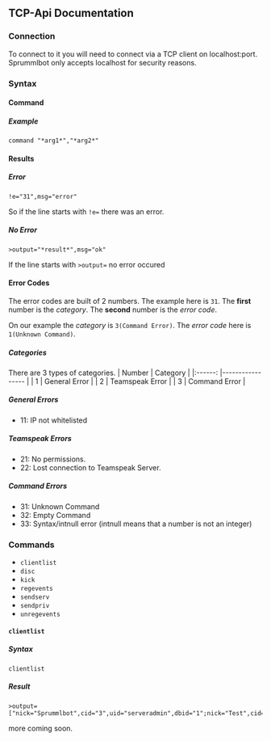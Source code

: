 ## TCP-Api Documentation
### Connection
To connect to it you will need to connect via a TCP client on localhost:port.
Sprummlbot only accepts localhost for security reasons.
### Syntax
#### Command
##### Example
```
command "*arg1*","*arg2*"
```
#### Results
##### Error
```
!e="31",msg="error"
```
So if the line starts with `!e=` there was an error.
##### No Error
```
>output="*result*",msg="ok"
```
If the line starts with `>output=` no error occured
#### Error Codes
The error codes are built of 2 numbers. The example here is `31`. The **first** number is the *category*.
The **second** number is the *error code*.

On our example the *category* is `3(Command Error)`. The *error code* here is `1(Unknown Command)`.
##### Categories
There are 3 types of categories.
| Number 	| Category        	|
|:------:	|-----------------	|
| 1      	| General Error   	|
| 2      	| Teamspeak Error 	|
| 3      	| Command Error   	|
##### General Errors
 - 11: IP not whitelisted

##### Teamspeak Errors
 - 21: No permissions.
 - 22: Lost connection to Teamspeak Server.

##### Command Errors
 - 31: Unknown Command
 - 32: Empty Command
 - 33: Syntax/intnull error (intnull means that a number is not an integer)

### Commands
 - `clientlist`
 - `disc`
 - `kick`
 - `regevents`
 - `sendserv`
 - `sendpriv`
 - `unregevents`

#### `clientlist`
##### Syntax
```
clientlist
```
##### Result
```
>output=["nick="Sprummlbot",cid="3",uid="serveradmin",dbid="1";nick="Test",cid="9",uid="MG10U1dcC6PjWSZnMDhaLtlnyIE=",dbid="9""],msg="ok"
```

more coming soon.
